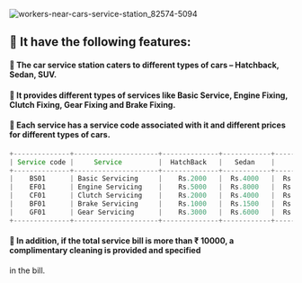 ![workers-near-cars-service-station_82574-5094](https://github.com/Sowndarya9920/CarServiceStation/assets/112794922/9b0c5c43-5dd2-40b0-897a-ccf2213968ed) 
## :white_flower: It have the following features:
#### :car: The car service station caters to different types of cars – Hatchback, Sedan, SUV.
#### :car: It provides different types of services like Basic Service, Engine Fixing, Clutch Fixing, Gear Fixing and Brake Fixing.
#### :car: Each service has a service code associated with it and different prices for different types of cars.
```java
+--------------+---------------------+--------------+------------+--------------+
| Service code |     Service         |  HatchBack   |   Sedan    |     SUV      |
+--------------+---------------------+--------------+------------+--------------+
|    BS01      | Basic Servicing     |    Rs.2000   |  Rs.4000   |  Rs.5000     |
|    EF01      | Engine Servicing    |    Rs.5000   |  Rs.8000   |  Rs.10000    |
|    CF01      | Clutch Servicing    |    Rs.2000   |  Rs.4000   |  Rs.6000     |
|    BF01      | Brake Servicing     |    Rs.1000   |  Rs.1500   |  Rs.2500     |
|    GF01      | Gear Servicing      |    Rs.3000   |  Rs.6000   |  Rs.8000     |
+--------------+---------------------+--------------+------------+--------------+
```
#### :car: In addition, if the total service bill is more than ₹ 10000, a complimentary cleaning is provided and specified
in the bill.
